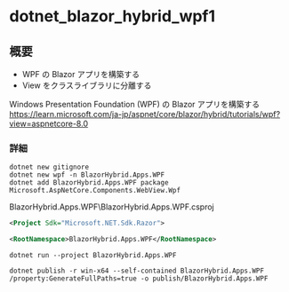 # dotnet_blazor_hybrid_wpf1

## 概要
* WPF の Blazor アプリを構築する
* View をクラスライブラリに分離する

Windows Presentation Foundation (WPF) の Blazor アプリを構築する  
https://learn.microsoft.com/ja-jp/aspnet/core/blazor/hybrid/tutorials/wpf?view=aspnetcore-8.0  

### 詳細

```
dotnet new gitignore
dotnet new wpf -n BlazorHybrid.Apps.WPF
dotnet add BlazorHybrid.Apps.WPF package Microsoft.AspNetCore.Components.WebView.Wpf
```

BlazorHybrid.Apps.WPF\BlazorHybrid.Apps.WPF.csproj
```xml
<Project Sdk="Microsoft.NET.Sdk.Razor">
```
```xml
<RootNamespace>BlazorHybrid.Apps.WPF</RootNamespace>
```


```
dotnet run --project BlazorHybrid.Apps.WPF
```

```
dotnet publish -r win-x64 --self-contained BlazorHybrid.Apps.WPF /property:GenerateFullPaths=true -o publish/BlazorHybrid.Apps.WPF
```
